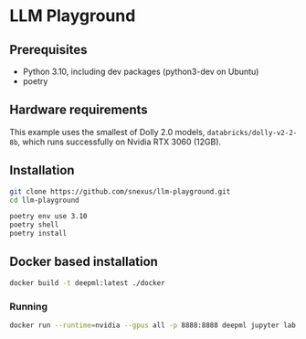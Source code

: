 # LLM Playground

## Prerequisites

* Python 3.10, including dev packages (python3-dev on Ubuntu)
* poetry

## Hardware requirements

This example uses the smallest of Dolly 2.0 models, `databricks/dolly-v2-2-8b`, which runs successfully on Nvidia RTX 3060 (12GB).


## Installation

```bash
git clone https://github.com/snexus/llm-playground.git
cd llm-playground

poetry env use 3.10
poetry shell
poetry install
```


## Docker based installation

```bash
docker build -t deepml:latest ./docker
```


### Running

```bash
docker run --runtime=nvidia --gpus all -p 8888:8888 deepml jupyter lab --ip 0.0.0.0 --port 8888 --no-browser --allow-root
```
